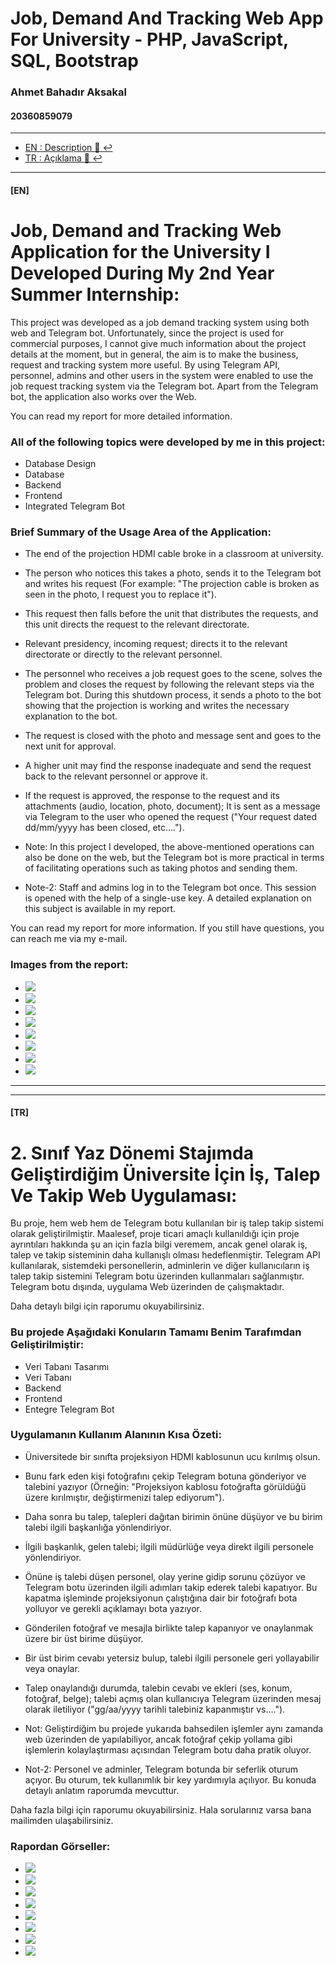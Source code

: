 # Job, Demand And Tracking Web App For University - PHP, JavaScript, SQL, Bootstrap

### Ahmet Bahadır Aksakal

#### 20360859079

****

- [EN : Description :book: :leftwards_arrow_with_hook:](#en)  
- [TR : Açıklama :book: :leftwards_arrow_with_hook:](#tr)

****

#### [EN]

# Job, Demand and Tracking Web Application for the University I Developed During My 2nd Year Summer Internship:
  This project was developed as a job demand tracking system using both web and Telegram bot. Unfortunately, since the project is used for commercial purposes, I cannot give much information about the project details at the moment, but in general, the aim is to make the business, request and tracking system more useful. By using Telegram API, personnel, admins and other users in the system were enabled to use the job request tracking system via the Telegram bot. Apart from the Telegram bot, the application also works over the Web.

You can read my report for more detailed information.

### All of the following topics were developed by me in this project:

  * Database Design
  * Database
  * Backend
  * Frontend
  * Integrated Telegram Bot

### Brief Summary of the Usage Area of the Application:

  * The end of the projection HDMI cable broke in a classroom at university.

  * The person who notices this takes a photo, sends it to the Telegram bot and writes his request (For example: "The projection cable is broken as seen in the photo, I request you to replace it").

  * This request then falls before the unit that distributes the requests, and this unit directs the request to the relevant directorate.

  * Relevant presidency, incoming request; directs it to the relevant directorate or directly to the relevant personnel.

  * The personnel who receives a job request goes to the scene, solves the problem and closes the request by following the relevant steps via the Telegram bot. During this shutdown process, it sends a photo to the bot showing that the projection is working and writes the necessary explanation to the bot.

  * The request is closed with the photo and message sent and goes to the next unit for approval.

  * A higher unit may find the response inadequate and send the request back to the relevant personnel or approve it.

  * If the request is approved, the response to the request and its attachments (audio, location, photo, document); It is sent as a message via Telegram to the user who opened the request ("Your request dated dd/mm/yyyy has been closed, etc....").

  * Note: In this project I developed, the above-mentioned operations can also be done on the web, but the Telegram bot is more practical in terms of facilitating operations such as taking photos and sending them.

  * Note-2: Staff and admins log in to the Telegram bot once. This session is opened with the help of a single-use key. A detailed explanation on this subject is available in my report.

You can read my report for more information. If you still have questions, you can reach me via my e-mail.

### Images from the report:
    
  *   ![](GorsellerReadme/1.png)
  *   ![](GorsellerReadme/2.png)
  *   ![](GorsellerReadme/3.png)
  *   ![](GorsellerReadme/4.png)
  *   ![](GorsellerReadme/5.png)
  *   ![](GorsellerReadme/6.png)
  *   ![](GorsellerReadme/7.png)
  *   ![](GorsellerReadme/8.png)

     
****
****


#### [TR]

# 2. Sınıf Yaz Dönemi Stajımda Geliştirdiğim Üniversite İçin İş, Talep Ve Takip Web Uygulaması:
 Bu proje, hem web hem de Telegram botu kullanılan bir iş talep takip sistemi olarak geliştirilmiştir. Maalesef, proje ticari amaçlı kullanıldığı için proje ayrıntıları hakkında şu an için fazla bilgi veremem, ancak genel olarak iş, talep ve takip sisteminin daha kullanışlı olması hedeflenmiştir. Telegram API kullanılarak, sistemdeki personellerin, adminlerin ve diğer kullanıcıların iş talep takip sistemini Telegram botu üzerinden kullanmaları sağlanmıştır. Telegram botu dışında, uygulama Web üzerinden de çalışmaktadır.

Daha detaylı bilgi için raporumu okuyabilirsiniz.

### Bu projede Aşağıdaki Konuların Tamamı Benim Tarafımdan Geliştirilmiştir:

 * Veri Tabanı Tasarımı
 * Veri Tabanı
 * Backend
 * Frontend
 * Entegre Telegram Bot

### Uygulamanın Kullanım Alanının Kısa Özeti:

 * Üniversitede bir sınıfta projeksiyon HDMI kablosunun ucu kırılmış olsun.

 * Bunu fark eden kişi fotoğrafını çekip Telegram botuna gönderiyor ve talebini yazıyor (Örneğin: "Projeksiyon kablosu fotoğrafta görüldüğü üzere kırılmıştır, değiştirmenizi talep ediyorum").

 * Daha sonra bu talep, talepleri dağıtan birimin önüne düşüyor ve bu birim talebi ilgili başkanlığa yönlendiriyor.

 * İlgili başkanlık, gelen talebi; ilgili müdürlüğe veya direkt ilgili personele yönlendiriyor.

 * Önüne iş talebi düşen personel, olay yerine gidip sorunu çözüyor ve Telegram botu üzerinden ilgili adımları takip ederek talebi kapatıyor. Bu kapatma işleminde projeksiyonun çalıştığına dair bir fotoğrafı bota yolluyor ve gerekli açıklamayı bota yazıyor.

 * Gönderilen fotoğraf ve mesajla birlikte talep kapanıyor ve onaylanmak üzere bir üst birime düşüyor.

 * Bir üst birim cevabı yetersiz bulup, talebi ilgili personele geri yollayabilir veya onaylar.

 * Talep onaylandığı durumda, talebin cevabı ve ekleri (ses, konum, fotoğraf, belge); talebi açmış olan kullanıcıya Telegram üzerinden mesaj olarak iletiliyor ("gg/aa/yyyy tarihli talebiniz kapanmıştır vs....").

 * Not: Geliştirdiğim bu projede yukarıda bahsedilen işlemler aynı zamanda web üzerinden de yapılabiliyor, ancak fotoğraf çekip yollama gibi işlemlerin kolaylaştırması açısından Telegram botu daha pratik oluyor.

 * Not-2: Personel ve adminler, Telegram botunda bir seferlik oturum açıyor. Bu oturum, tek kullanımlık bir key yardımıyla açılıyor. Bu konuda detaylı anlatım raporumda mevcuttur.

Daha fazla bilgi için raporumu okuyabilirsiniz. Hala sorularınız varsa bana mailimden ulaşabilirsiniz.

### Rapordan Görseller:
    
  *   ![](GorsellerReadme/1.png)
  *   ![](GorsellerReadme/2.png)
  *   ![](GorsellerReadme/3.png)
  *   ![](GorsellerReadme/4.png)
  *   ![](GorsellerReadme/5.png)
  *   ![](GorsellerReadme/6.png)
  *   ![](GorsellerReadme/7.png)
  *   ![](GorsellerReadme/8.png)
